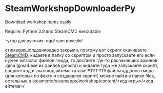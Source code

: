 # SteamWorkshopDownloaderPy
Download workshop items easily

Require: Python 3.9 and SteamCMD executable

тутор для русских:
  ogo! vam poveзlo!
  
  стимворкшопдовнлоадер закрыли, поэтому вот скрипт
  скачиваете [SteamCMD](https://steamcdn-a.akamaihd.net/client/installer/steamcmd.zip), кидаете в папку со скриптом и просто запускаете его
  если нужен extractor файлов гмода, то достаёте где-то распаковщик архивов .gma (gmad.exe из файлов gmod'а) и кидаете туда же
  запускаете скрипт, вводите код игры и код айтема
  гатова!!!!1111!!111! файлы аддонов гмода (для которых по факту и создавался скрипт) можно найти в папке files, остальные в steamcmd/steamapps/workshop/content/<код игры>/<код айтема>/
  
